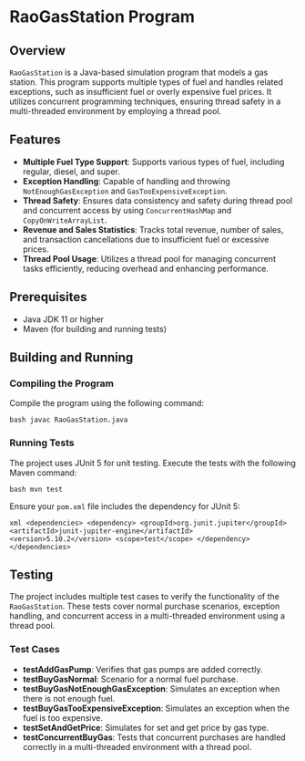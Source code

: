 # RaoGasStation Program

## Overview

`RaoGasStation` is a Java-based simulation program that models a gas station. This program supports multiple types of fuel and handles related exceptions, such as insufficient fuel or overly expensive fuel prices. It utilizes concurrent programming techniques, ensuring thread safety in a multi-threaded environment by employing a thread pool.

## Features

- **Multiple Fuel Type Support**: Supports various types of fuel, including regular, diesel, and super.
- **Exception Handling**: Capable of handling and throwing `NotEnoughGasException` and `GasTooExpensiveException`.
- **Thread Safety**: Ensures data consistency and safety during thread pool and concurrent access by using `ConcurrentHashMap` and `CopyOnWriteArrayList`.
- **Revenue and Sales Statistics**: Tracks total revenue, number of sales, and transaction cancellations due to insufficient fuel or excessive prices.
- **Thread Pool Usage**: Utilizes a thread pool for managing concurrent tasks efficiently, reducing overhead and enhancing performance.

## Prerequisites

- Java JDK 11 or higher
- Maven (for building and running tests)

## Building and Running

### Compiling the Program

Compile the program using the following command:

``bash
javac RaoGasStation.java
``

### Running Tests

The project uses JUnit 5 for unit testing. Execute the tests with the following Maven command:

``bash
mvn test
``

Ensure your `pom.xml` file includes the dependency for JUnit 5:

``xml
<dependencies>
    <dependency>
        <groupId>org.junit.jupiter</groupId>
        <artifactId>junit-jupiter-engine</artifactId>
        <version>5.10.2</version>
        <scope>test</scope>
    </dependency>
</dependencies>
``

## Testing

The project includes multiple test cases to verify the functionality of the `RaoGasStation`. These tests cover normal purchase scenarios, exception handling, and concurrent access in a multi-threaded environment using a thread pool.

### Test Cases

- **testAddGasPump**: Verifies that gas pumps are added correctly.
- **testBuyGasNormal**: Scenario for a normal fuel purchase.
- **testBuyGasNotEnoughGasException**: Simulates an exception when there is not enough fuel.
- **testBuyGasTooExpensiveException**: Simulates an exception when the fuel is too expensive.
- **testSetAndGetPrice**: Simulates for set and get price by gas type.
- **testConcurrentBuyGas**: Tests that concurrent purchases are handled correctly in a multi-threaded environment with a thread pool.
